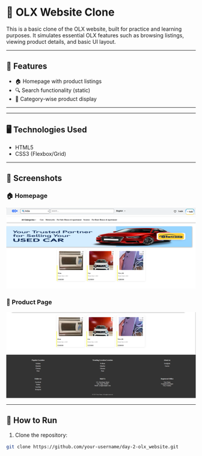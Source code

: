 # 🛒 OLX Website Clone

This is a basic clone of the OLX website, built for practice and learning purposes. It simulates essential OLX features such as browsing listings, viewing product details, and basic UI layout.

---

## 🚀 Features

- 🏠 Homepage with product listings
- 🔍 Search functionality (static)
- 📁 Category-wise product display


---


---

## 🖥️ Technologies Used

- HTML5
- CSS3 (Flexbox/Grid)


---

## 📸 Screenshots

### 🏠 Homepage
![Footerpage Screenshot](assets/Screenshot-homepage.png)

### 📄 Product Page

![Footerpage Screenshot](assets/Screenshot-footer.png)

---

## 📌 How to Run

1. Clone the repository:

```bash
git clone https://github.com/your-username/day-2-olx_website.git





